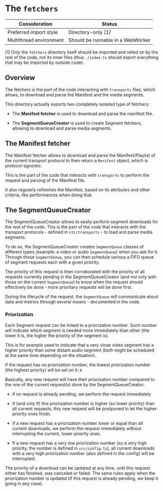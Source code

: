 # The `fetchers`

| Consideration           | Status                            |
| ----------------------- | --------------------------------- |
| Preferred import style  | Directory-only _[1]_              |
| Multithread environment | Should be runnable in a WebWorker |

_[1]_ Only the `fetchers` directory itself should be imported and relied on by the rest of
the code, not its inner files (thus `./index.ts` should export everything that may be
imported by outside code).

## Overview

The fetchers is the part of the code interacting with `transports` files, which allows, to
download and parse the Manifest and the media segments.

This directory actually exports two completely isolated type of fetchers:

- The **Manifest fetcher** is used to download and parse the manifest file.

- The **SegmentQueueCreator** is used to create Segment fetchers, allowing to download
  and parse media segments.

## The Manifest fetcher

The Manifest fetcher allows to download and parse the Manifest/Playlist of the current
transport protocol to then return a `Manifest` object, which is protocol-agnostic.

This is the part of the code that interacts with `transports` to perform the request and
parsing of the Manifest file.

It also regularly refreshes the Manifest, based on its attributes and other criteria, like
performances when doing that.

## The SegmentQueueCreator

The SegmentQueueCreator allows to easily perform segment downloads for the rest of the
code. This is the part of the code that interacts with the transport protocols - defined
in `stc/transports` - to load and parse media segments.

To do so, the SegmentQueueCreator creates `SegmentQueue` classes of different types
(example: a video or audio `SegmentQueue`) when you ask for it. Through those
`SegmentQueue`, you can then schedule various a FIFO queue of segment requests each
with a given priority.

The priority of this request is then corroborated with the priority of all requests
currently pending in the SegmentQueueCreator (and not only with those on the current
`SegmentQueue`) to know when the request should effectively be done - more prioritary
requests will be done first.

During the lifecycle of the request, the `SegmentQueue` will communicate about data and
metrics through several means - documented in the code.

### Priorization

Each Segment request can be linked to a priorization number. Such number will indicate
which segment is needed more immediately than other (the lower it is, the higher the
priority of the segment is).

This is for example used to indicate that a very close video segment has a higher priority
than some distant audio segment (both might be scheduled at the same time depending on the
situation).

If the request has no priorization number, the lowest priorization number (the highest
priority) will be set on it: `0`

Basically, any new request will have their priorization number compared to the one of the
current request(s) done by the SegmentQueueCreator:

- if no request is already pending, we perform the request immediately

- if (and only if) this priorization number is higher (so lower priority) than all current
  requests, this new request will be postponed to let the higher-priority ones finish.

- If a new request has a priorization number lower or equal than all current downloads, we
  perform the request immediately without interrupting the current, lower-priority ones.

- If a new request has a very low priorization number (so a very high priority, the number
  is defined in `src/config.ts`), all current downloads with a very high priorization
  number (also defined in the config) will be interrupted.

The priority of a download can be updated at any time, until this request either has
finished, was canceled or failed. The same rules apply when the priorization number is
updated (if this request is already pending, we keep it going in any case).
